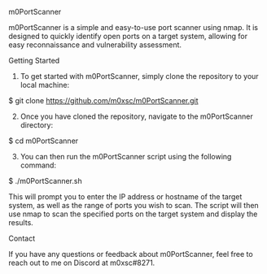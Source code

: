 m0PortScanner

m0PortScanner is a simple and easy-to-use port scanner using nmap. It is designed to quickly identify open ports on a target system, allowing for easy reconnaissance and vulnerability assessment.

Getting Started

1. To get started with m0PortScanner, simply clone the repository to your local machine:

$ git clone https://github.com/m0xsc/m0PortScanner.git

2. Once you have cloned the repository, navigate to the m0PortScanner directory:

$ cd m0PortScanner

3. You can then run the m0PortScanner script using the following command:

$ ./m0PortScanner.sh

This will prompt you to enter the IP address or hostname of the target system, as well as the range of ports you wish to scan. The script will then use nmap to scan the specified ports on the target system and display the results.

Contact

If you have any questions or feedback about m0PortScanner, feel free to reach out to me on Discord at m0xsc#8271.
